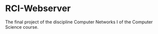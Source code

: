 # RCI-Webserver
The final project of the discipline Computer Networks I of the Computer Science course.
